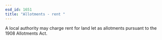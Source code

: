 ```yaml
---
esd_id: 1651
title: "Allotments - rent "
---
```


A local authority may charge rent for land let as allotments pursuant to the 1908 Allotments Act.

